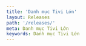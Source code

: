 ```yaml
---
title: 'Danh mục Tivi Lớn'
layout: Releases
path: '/releases/'
meta: Danh mục Tivi Lớn
keywords: Danh mục Tivi Lớn
---
```


